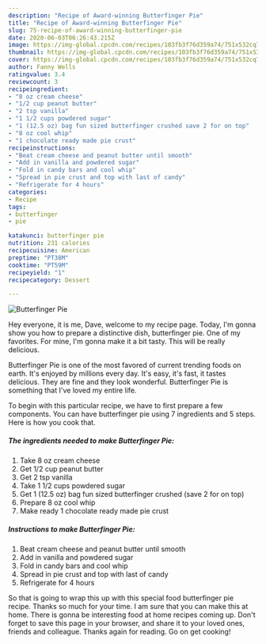 ```yaml
---
description: "Recipe of Award-winning Butterfinger Pie"
title: "Recipe of Award-winning Butterfinger Pie"
slug: 75-recipe-of-award-winning-butterfinger-pie
date: 2020-06-03T06:26:43.215Z
image: https://img-global.cpcdn.com/recipes/103fb3f76d359a74/751x532cq70/butterfinger-pie-recipe-main-photo.jpg
thumbnail: https://img-global.cpcdn.com/recipes/103fb3f76d359a74/751x532cq70/butterfinger-pie-recipe-main-photo.jpg
cover: https://img-global.cpcdn.com/recipes/103fb3f76d359a74/751x532cq70/butterfinger-pie-recipe-main-photo.jpg
author: Fanny Wells
ratingvalue: 3.4
reviewcount: 3
recipeingredient:
- "8 oz cream cheese"
- "1/2 cup peanut butter"
- "2 tsp vanilla"
- "1 1/2 cups powdered sugar"
- "1 (12.5 oz) bag fun sized butterfinger crushed save 2 for on top"
- "8 oz cool whip"
- "1 chocolate ready made pie crust"
recipeinstructions:
- "Beat cream cheese and peanut butter until smooth"
- "Add in vanilla and powdered sugar"
- "Fold in candy bars and cool whip"
- "Spread in pie crust and top with last of candy"
- "Refrigerate for 4 hours"
categories:
- Recipe
tags:
- butterfinger
- pie

katakunci: butterfinger pie 
nutrition: 231 calories
recipecuisine: American
preptime: "PT38M"
cooktime: "PT59M"
recipeyield: "1"
recipecategory: Dessert

---
```



![Butterfinger Pie](https://img-global.cpcdn.com/recipes/103fb3f76d359a74/751x532cq70/butterfinger-pie-recipe-main-photo.jpg)

Hey everyone, it is me, Dave, welcome to my recipe page. Today, I'm gonna show you how to prepare a distinctive dish, butterfinger pie. One of my favorites. For mine, I'm gonna make it a bit tasty. This will be really delicious.



Butterfinger Pie is one of the most favored of current trending foods on earth. It's enjoyed by millions every day. It's easy, it's fast, it tastes delicious. They are fine and they look wonderful. Butterfinger Pie is something that I've loved my entire life.


To begin with this particular recipe, we have to first prepare a few components. You can have butterfinger pie using 7 ingredients and 5 steps. Here is how you cook that.

<!--inarticleads1-->

##### The ingredients needed to make Butterfinger Pie:

1. Take 8 oz cream cheese
1. Get 1/2 cup peanut butter
1. Get 2 tsp vanilla
1. Take 1 1/2 cups powdered sugar
1. Get 1 (12.5 oz) bag fun sized butterfinger crushed (save 2 for on top)
1. Prepare 8 oz cool whip
1. Make ready 1 chocolate ready made pie crust




<!--inarticleads2-->

##### Instructions to make Butterfinger Pie:

1. Beat cream cheese and peanut butter until smooth
1. Add in vanilla and powdered sugar
1. Fold in candy bars and cool whip
1. Spread in pie crust and top with last of candy
1. Refrigerate for 4 hours




So that is going to wrap this up with this special food butterfinger pie recipe. Thanks so much for your time. I am sure that you can make this at home. There is gonna be interesting food at home recipes coming up. Don't forget to save this page in your browser, and share it to your loved ones, friends and colleague. Thanks again for reading. Go on get cooking!
